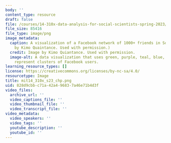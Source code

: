 ```yaml
---
body: ''
content_type: resource
draft: false
file: /courses/14-310x-data-analysis-for-social-scientists-spring-2023/mit14_310x_s23_chp.png
file_size: 85416
file_type: image/png
image_metadata:
  caption: A visualization of a Facebook network of 1000+ friends in Somalia. (Image
    by Kimo Quaintance. Used with permission.)
  credit: Image by Kimo Quiantance. Used with permission.
  image-alt: A data visualization that uses green, purple, teal, blue, and pink to
    represent clusters of Facebook users.
learning_resource_types: []
license: https://creativecommons.org/licenses/by-nc-sa/4.0/
resourcetype: Image
title: mit14_310x_s23_chp.png
uid: 828d9cbb-c71a-42a4-9683-7a46e71b4d3f
video_files:
  archive_url: ''
  video_captions_file: ''
  video_thumbnail_file: ''
  video_transcript_file: ''
video_metadata:
  video_speakers: ''
  video_tags: ''
  youtube_description: ''
  youtube_id: ''
---
```

